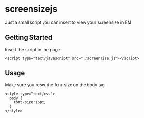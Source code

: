 screensizejs
============

Just a small script you can insert to view your screensize in EM

## Getting Started

Insert the script in the page

```
<script type="text/javascript" src="./screensize.js"></script>
```

## Usage

Make sure you reset the font-size on the body tag

```
<style type="text/css">
  body {
    font-size:16px;
  }
</style>
```